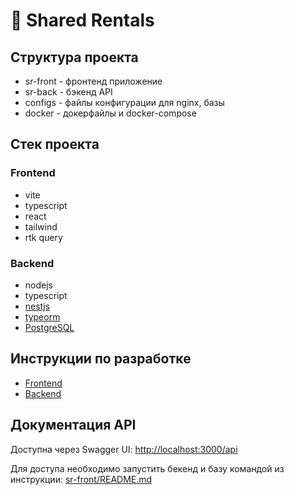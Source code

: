 # 🏡 Shared Rentals

## Структура проекта

- sr-front - фронтенд приложение
- sr-back - бэкенд API
- configs - файлы конфигурации для nginx, базы
- docker - докерфайлы и docker-compose

## Стек проекта

### Frontend

- vite
- typescript
- react
- tailwind
- rtk query

### Backend

- nodejs
- typescript
- [nestjs](https://nestjs.com/)
- [typeorm](https://typeorm.io/)
- [PostgreSQL](https://www.postgresql.org/)

## Инструкции по разработке

- [Frontend](./sr-front/README.md)
- [Backend](./sr-back/README.md)

## Документация API

Доступна через Swagger UI: [http://localhost:3000/api](http://localhost:3000/api)

Для доступа необходимо запустить бекенд и базу командой из инструкции: [sr-front/README.md](sr-front/README.md)
